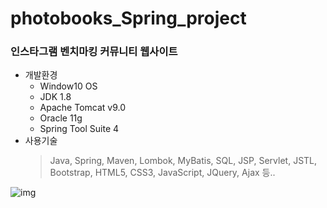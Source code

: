 # photobooks_Spring_project
### 인스타그램 벤치마킹 커뮤니티 웹사이트
* 개발환경
  - Window10 OS
  - JDK 1.8
  - Apache Tomcat v9.0
  - Oracle 11g
  - Spring Tool Suite 4
* 사용기술
  > Java, Spring, Maven, Lombok, MyBatis, SQL, JSP, Servlet, JSTL, 
  > Bootstrap, HTML5, CSS3, JavaScript, JQuery, Ajax 등..


![img](https://user-images.githubusercontent.com/73306628/118786210-8b9b9300-b8cc-11eb-86fa-93ef6f3271c2.png)
